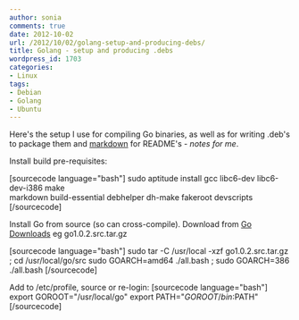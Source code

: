 ```yaml
---
author: sonia
comments: true
date: 2012-10-02
url: /2012/10/02/golang-setup-and-producing-debs/
title: Golang - setup and producing .debs
wordpress_id: 1703
categories:
- Linux
tags:
- Debian
- Golang
- Ubuntu
---
```


Here's the setup I use for compiling Go binaries, as well as for writing .deb's to package them and [markdown](http://en.wikipedia.org/wiki/Markdown) for README's - _notes for me_.

Install build pre-requisites:

[sourcecode language="bash"]
sudo aptitude install gcc libc6-dev libc6-dev-i386 make \
  markdown build-essential debhelper dh-make fakeroot devscripts
[/sourcecode]

Install Go from source (so can cross-compile). Download from [Go Downloads](http://code.google.com/p/go/downloads/list) eg go1.0.2.src.tar.gz

[sourcecode language="bash"]
sudo tar -C /usr/local -xzf go1.0.2.src.tar.gz ; cd /usr/local/go/src
sudo GOARCH=amd64 ./all.bash ; sudo GOARCH=386 ./all.bash
[/sourcecode]

Add to /etc/profile, source or re-login:
[sourcecode language="bash"]
export GOROOT="/usr/local/go"
export PATH="$GOROOT/bin:$PATH"
[/sourcecode]


